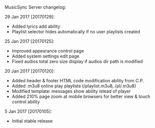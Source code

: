 MusicSync Server changelog:

29 Jan 2017 [20170129]:
* Added lyrics add ability
* Playlist selector hides automatically if no user playlists created

25 Jan 2017 [20170125]:
* Improved appearance control page
* Added system settings edit page
* Fixed audios total zero size display if audios dir path is modified

20 Jan 2017 [20170120]:
* Added header & footer HTML code modification ability from C.P.
* Added .m3u8 online play playlists (/playlist.m3u8, /pl/<album>.m3u8)
* Modified template: messages show ability istead of player
* Added 210% page zoom at mobile browsers for better view & touch control ability

5 Jan 2017 [20170105]:
* Initial stable release
